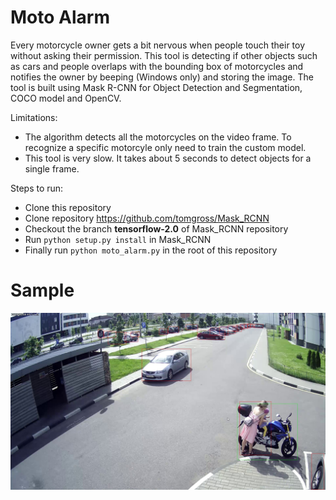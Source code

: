 # Moto Alarm

Every motorcycle owner gets a bit nervous when people touch their toy without asking their permission. This tool is detecting if other objects such as cars and people overlaps with the bounding box of motorcycles and notifies the owner by beeping (Windows only) and storing the image. The tool is built using Mask R-CNN for Object Detection and Segmentation, COCO model and OpenCV.

Limitations:
* The algorithm detects all the motorcycles on the video frame. To recognize a specific motorcyle only need to train the custom model.
* This tool is very slow. It takes about 5 seconds to detect objects for a single frame.

Steps to run:
* Clone this repository
* Clone repository https://github.com/tomgross/Mask_RCNN
* Checkout the branch **tensorflow-2.0** of Mask_RCNN repository
* Run `python setup.py install` in Mask_RCNN
* Finally run `python moto_alarm.py` in the root of this repository

# Sample

![](samples/result_from_sample1.jpg)
